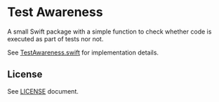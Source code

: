 # Test Awareness

A small Swift package with a simple function to check whether code is executed as part of tests nor not.

See [TestAwareness.swift](Sources/TestAwareness/TestAwareness.swift) for implementation details.

## License

See [LICENSE](LICENSE.md) document.
